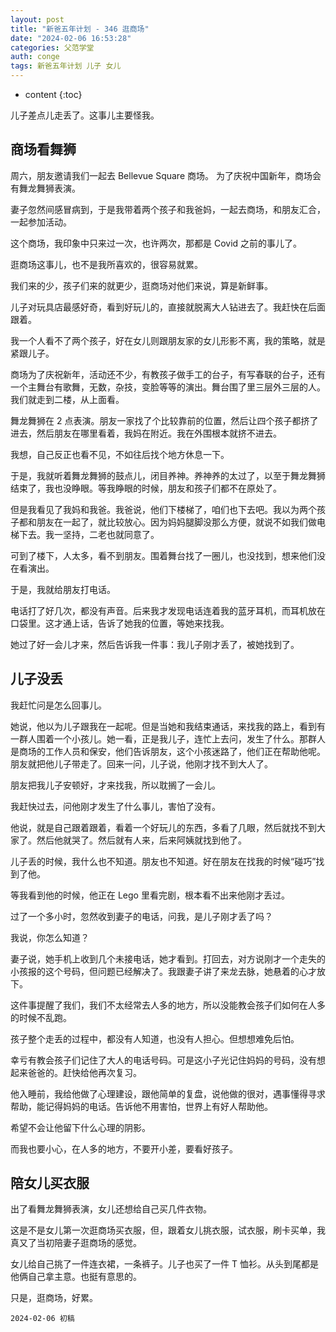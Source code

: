```yaml
---
layout: post
title: "新爸五年计划 - 346 逛商场"
date: "2024-02-06 16:53:28"
categories: 父范学堂
auth: conge
tags: 新爸五年计划 儿子 女儿
---
```

* content
{:toc}

儿子差点儿走丢了。这事儿主要怪我。




## 商场看舞狮

周六，朋友邀请我们一起去 Bellevue Square 商场。 为了庆祝中国新年，商场会有舞龙舞狮表演。

妻子忽然间感冒病到，于是我带着两个孩子和我爸妈，一起去商场，和朋友汇合，一起参加活动。

这个商场，我印象中只来过一次，也许两次，那都是 Covid 之前的事儿了。

逛商场这事儿，也不是我所喜欢的，很容易就累。

我们来的少，孩子们来的就更少，逛商场对他们来说，算是新鲜事。

儿子对玩具店最感好奇，看到好玩儿的，直接就脱离大人钻进去了。我赶快在后面跟着。

我一个人看不了两个孩子，好在女儿则跟朋友家的女儿形影不离，我的策略，就是紧跟儿子。

商场为了庆祝新年，活动还不少，有教孩子做手工的台子，有写春联的台子，还有一个主舞台有歌舞，无数，杂技，变脸等等的演出。舞台围了里三层外三层的人。我们就走到二楼，从上面看。

舞龙舞狮在 2 点表演。朋友一家找了个比较靠前的位置，然后让四个孩子都挤了进去，然后朋友在哪里看着，我妈在附近。我在外围根本就挤不进去。

我想，自己反正也看不见，不如往后找个地方休息一下。

于是，我就听着舞龙舞狮的鼓点儿，闭目养神。养神养的太过了，以至于舞龙舞狮结束了，我也没睁眼。等我睁眼的时候，朋友和孩子们都不在原处了。

但是我看见了我妈和我爸。我爸说，他们下楼梯了，咱们也下去吧。我以为两个孩子都和朋友在一起了，就比较放心。因为妈妈腿脚没那么方便，就说不如我们做电梯下去。我一坚持，二老也就同意了。

可到了楼下，人太多，看不到朋友。围着舞台找了一圈儿，也没找到，想来他们没在看演出。

于是，我就给朋友打电话。

电话打了好几次，都没有声音。后来我才发现电话连着我的蓝牙耳机，而耳机放在口袋里。这才通上话，告诉了她我的位置，等她来找我。

她过了好一会儿才来，然后告诉我一件事：我儿子刚才丢了，被她找到了。

## 儿子没丢

我赶忙问是怎么回事儿。

她说，他以为儿子跟我在一起呢。但是当她和我结束通话，来找我的路上，看到有一群人围着一个小孩儿。她一看，正是我儿子，连忙上去问，发生了什么。那群人是商场的工作人员和保安，他们告诉朋友，这个小孩迷路了，他们正在帮助他呢。朋友就把他儿子带走了。回来一问，儿子说，他刚才找不到大人了。

朋友把我儿子安顿好，才来找我，所以耽搁了一会儿。

我赶快过去，问他刚才发生了什么事儿，害怕了没有。

他说，就是自己跟着跟着，看着一个好玩儿的东西，多看了几眼，然后就找不到大家了。然后他就哭了。然后就有人来，后来阿姨就找到他了。

儿子丢的时候，我什么也不知道。朋友也不知道。好在朋友在找我的时候“碰巧”找到了他。

等我看到他的时候，他正在 Lego 里看完剧，根本看不出来他刚才丢过。

过了一个多小时，忽然收到妻子的电话，问我，是儿子刚才丢了吗？

我说，你怎么知道？

妻子说，她手机上收到几个未接电话，她才看到。打回去，对方说刚才一个走失的小孩报的这个号码，但问题已经解决了。我跟妻子讲了来龙去脉，她悬着的心才放下。

这件事提醒了我们，我们不太经常去人多的地方，所以没能教会孩子们如何在人多的时候不乱跑。

孩子整个走丢的过程中，都没有人知道，也没有人担心。但想想难免后怕。

幸亏有教会孩子们记住了大人的电话号码。可是这小子光记住妈妈的号码，没有想起来爸爸的。赶快给他再次复习。

他入睡前，我给他做了心理建设，跟他简单的复盘，说他做的很对，遇事懂得寻求帮助，能记得妈妈的电话。告诉他不用害怕，世界上有好人帮助他。

希望不会让他留下什么心理的阴影。

而我也要小心，在人多的地方，不要开小差，要看好孩子。

## 陪女儿买衣服

出了看舞龙舞狮表演，女儿还想给自己买几件衣物。

这是不是女儿第一次逛商场买衣服，但，跟着女儿挑衣服，试衣服，刷卡买单，我真又了当初陪妻子逛商场的感觉。

女儿给自己挑了一件连衣裙，一条裤子。儿子也买了一件 T 恤衫。从头到尾都是他俩自己拿主意。也挺有意思的。

只是，逛商场，好累。

```
2024-02-06 初稿
```
